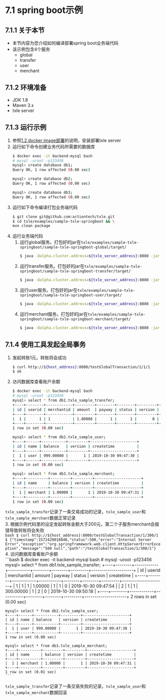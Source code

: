 # 7.1 spring boot示例
## 7.1.1 关于本节
 + 本节内容为您介绍如何编译部署spring boot业务端代码
 + 该示例包含4个服务
    + global
    + transfer
    + user
    + merchant

## 7.1.2 环境准备
 + JDK 1.8
 + Maven 3.x
 + txle server

## 7.1.3 运行示例
 1. 参照[1.2 docker image部署](../1.QuickStart/1.2_docker_image_deployment.md)的说明，安装部署txle server  
 2. 运行如下命令创建业务代码所需要的数据库  
    ```bash
    $ docker exec -it backend-mysql bash
    # mysql -uroot -p123456
    mysql> create database db1;
    Query OK, 1 row affected (0.00 sec)
    
    mysql> create database db2;
    Query OK, 1 row affected (0.00 sec)
    
    mysql> create database db3;
    Query OK, 1 row affected (0.00 sec)
    ```
 3. 运行如下命令编译打包业务端代码  
    ```bash
    $ git clone git@github.com:actiontech/txle.git
    $ cd txle/examples/sample-txle-springboot && \
    mvn clean package
    ```
 4. 运行业务端代码
    1. 运行global服务。打包好的jar在`txle/examples/sample-txle-springboot/sample-txle-springboot-global/target/`  
        ```bash
        $ java -Dalpha.cluster.address=${txle_server_address}:8080 -jar sample-txle-springboot-global-0.0.1-SNAPSHOT.jar
        ```
    2. 运行transfer服务。打包好的jar在`txle/examples/sample-txle-springboot/sample-txle-springboot-transfer/target/`  
        ```bash
        $ java -Dalpha.cluster.address=${txle_server_address}:8080 -jar sample-txle-springboot-transfer-0.0.1-SNAPSHOT.jar
        ```
    3. 运行user服务。打包好的jar在`txle/examples/sample-txle-springboot/sample-txle-springboot-user/target/`  
        ```bash
        $ java -Dalpha.cluster.address=${txle_server_address}:8080 -jar sample-txle-springboot-user-0.0.1-SNAPSHOT.jar
        ```
    4. 运行merchant服务。打包好的jar在`txle/examples/sample-txle-springboot/sample-txle-springboot-merchant/target/`  
        ```bash
        $ java -Dalpha.cluster.address=${txle_server_address}:8080 -jar sample-txle-springboot-merchant-0.0.1-SNAPSHOT.jar
        ```

## 7.1.4 使用工具发起全局事务
 1. 发起转账1元，转账将会成功  
    ```bash
    $ curl http://${host_address}:8000/testGlobalTransaction/1/1/1
    $ ok
    ```
 2. 访问数据库查看账户余额  
    ```bash
    $ docker exec -it backend-mysql bash
    # mysql -uroot -p123456
    mysql> select * from db1.txle_sample_transfer;
    +----+--------+------------+---------+--------+--------+---------+---------------------+
    | id | userid | merchantid | amount  | payway | status | version | createtime          |
    +----+--------+------------+---------+--------+--------+---------+---------------------+
    |  1 |      1 | 1          | 1.00000 |      1 |      1 |       0 | 2019-10-30 09:47:54 |
    +----+--------+------------+---------+--------+--------+---------+---------------------+
    1 row in set (0.00 sec)
    
    mysql> select * from db2.txle_sample_user;
    +----+------+-----------+---------+---------------------+
    | id | name | balance   | version | createtime          |
    +----+------+-----------+---------+---------------------+
    |  1 | user | 999.00000 |       1 | 2019-10-30 09:47:30 |
    +----+------+-----------+---------+---------------------+
    1 row in set (0.00 sec)
    
    mysql> select * from db3.txle_sample_merchant;
    +----+----------+---------+---------+---------------------+
    | id | name     | balance | version | createtime          |
    +----+----------+---------+---------+---------------------+
    |  1 | merchant | 1.00000 |       1 | 2019-10-30 09:47:31 |
    +----+----------+---------+---------+---------------------+
    1 row in set (0.00 sec)
    ```  
   `txle_sample_transfer`记录了一条交易成功的记录，`txle_sample_user`和`txle_sample_merchant`数据正常记录  
 3. 根据示例代码里的设定发起转账金额大于200元，第二个子服务merchant会报错导致转账将会失败  
    ```bash
    $ curl http://${host_address}:8000/testGlobalTransaction/1/300/1
    $ {"timestamp":1572429018848,"status":500,"error":"Internal Server Error","exception":"org.springframework.web.client.HttpServerErrorException","message":"500 null","path":"/testGlobalTransaction/1/300/1"}
    ```  
 4. 访问数据库查看账户余额  
    ```bash
    $ docker exec -it backend-mysql bash
    # mysql -uroot -p123456
    mysql> select * from db1.txle_sample_transfer;
    +----+--------+------------+-----------+--------+--------+---------+---------------------+
    | id | userid | merchantid | amount    | payway | status | version | createtime          |
    +----+--------+------------+-----------+--------+--------+---------+---------------------+
    |  1 |      1 | 1          |   1.00000 |      1 |      1 |       0 | 2019-10-30 09:47:54 |
    |  2 |      1 | 1          | 300.00000 |      1 |      2 |       0 | 2019-10-30 09:50:18 |
    +----+--------+------------+-----------+--------+--------+---------+---------------------+
    2 rows in set (0.00 sec)
    
    mysql> select * from db2.txle_sample_user;
    +----+------+-----------+---------+---------------------+
    | id | name | balance   | version | createtime          |
    +----+------+-----------+---------+---------------------+
    |  1 | user | 999.00000 |       1 | 2019-10-30 09:47:30 |
    +----+------+-----------+---------+---------------------+
    1 row in set (0.00 sec)
    
    mysql> select * from db3.txle_sample_merchant;
    +----+----------+---------+---------+---------------------+
    | id | name     | balance | version | createtime          |
    +----+----------+---------+---------+---------------------+
    |  1 | merchant | 1.00000 |       1 | 2019-10-30 09:47:31 |
    +----+----------+---------+---------+---------------------+
    1 row in set (0.01 sec)
    ```
   `txle_sample_transfer`记录了一条交易失败的记录，`txle_sample_user`和`txle_sample_merchant`数据回滚  

